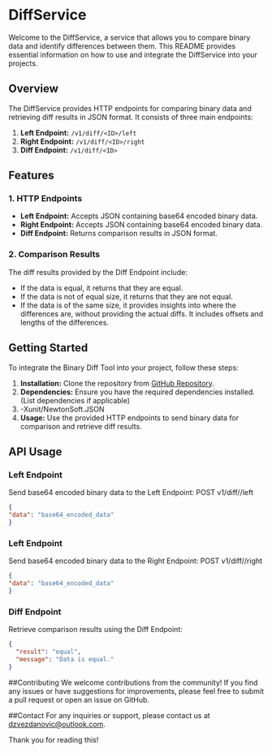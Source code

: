 # DiffService
Welcome to the DiffService, a service that allows you to compare binary data and identify differences between them. This README provides essential information on how to use and integrate the DiffService into your projects.

## Overview

The DiffService provides HTTP endpoints for comparing binary data and retrieving diff results in JSON format. It consists of three main endpoints:

1. **Left Endpoint:** `/v1/diff/<ID>/left`
2. **Right Endpoint:** `/v1/diff/<ID>/right`
3. **Diff Endpoint:** `/v1/diff/<ID>`

## Features

### 1. HTTP Endpoints

- **Left Endpoint:** Accepts JSON containing base64 encoded binary data.
- **Right Endpoint:** Accepts JSON containing base64 encoded binary data.
- **Diff Endpoint:** Returns comparison results in JSON format.

### 2. Comparison Results

The diff results provided by the Diff Endpoint include:

- If the data is equal, it returns that they are equal.
- If the data is not of equal size, it returns that they are not equal.
- If the data is of the same size, it provides insights into where the differences are, without providing the actual diffs. It includes offsets and lengths of the differences.

## Getting Started

To integrate the Binary Diff Tool into your project, follow these steps:

1. **Installation:** Clone the repository from [GitHub Repository](https://github.com/dzvezdanovic/DiffService.git).
2. **Dependencies:** Ensure you have the required dependencies installed. (List dependencies if applicable)
3. -Xunit/NewtonSoft.JSON
4. **Usage:** Use the provided HTTP endpoints to send binary data for comparison and retrieve diff results.

## API Usage

### Left Endpoint

Send base64 encoded binary data to the Left Endpoint:
POST v1/diff/<ID>/left
```json
{
"data": "base64_encoded_data"
}
```
### Left Endpoint

Send base64 encoded binary data to the Right Endpoint:
POST v1/diff/<ID>/right
```json
{
"data": "base64_encoded_data"
}
```
### Diff Endpoint

Retrieve comparison results using the Diff Endpoint:
```json
{
  "result": "equal",
  "message": "Data is equal."
}
```
##Contributing
We welcome contributions from the community! If you find any issues or have suggestions for improvements, please feel free to submit a pull request or open an issue on GitHub.

##Contact
For any inquiries or support, please contact us at dzvezdanovic@outlook.com.

Thank you for reading this!

